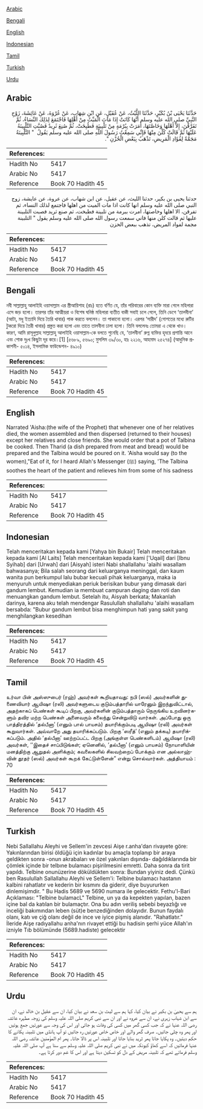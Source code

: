 [Arabic](#arabic)

[Bengali](#bengali)

[English](#english)

[Indonesian](#indonesian)

[Tamil](#tamil)

[Turkish](#turkish)

[Urdu](#urdu)

## Arabic


<div dir="rtl" lang="ar" style={{fontSize:'larger',backgroundColor:'#f8f9fa',padding:20}}>
حَدَّثَنَا يَحْيَى بْنُ بُكَيْرٍ، حَدَّثَنَا اللَّيْثُ، عَنْ عُقَيْلٍ، عَنِ ابْنِ شِهَابٍ، عَنْ عُرْوَةَ، عَنْ عَائِشَةَ، زَوْجِ النَّبِيِّ صلى الله عليه وسلم أَنَّهَا كَانَتْ إِذَا مَاتَ الْمَيِّتُ مِنْ أَهْلِهَا فَاجْتَمَعَ لِذَلِكَ النِّسَاءُ، ثُمَّ تَفَرَّقْنَ، إِلاَّ أَهْلَهَا وَخَاصَّتَهَا، أَمَرَتْ بِبُرْمَةٍ مِنْ تَلْبِينَةٍ فَطُبِخَتْ، ثُمَّ صُنِعَ ثَرِيدٌ فَصُبَّتِ التَّلْبِينَةُ عَلَيْهَا ثُمَّ قَالَتْ كُلْنَ مِنْهَا فَإِنِّي سَمِعْتُ رَسُولَ اللَّهِ صلى الله عليه وسلم يَقُولُ ‏ "‏ التَّلْبِينَةُ مَجَمَّةٌ لِفُؤَادِ الْمَرِيضِ، تَذْهَبُ بِبَعْضِ الْحُزْنِ ‏"‏‏.‏
</div>
<div style={{backgroundColor:'#f8f9fa',padding:20, marginBottom: 10}}><table> <thead> <tr> <th>References:</th> <th></th> </tr> </thead> <tbody><tr><td>Hadith No</td><td>5417</td></tr><tr><td>Arabic No</td><td>5417</td></tr><tr><td>Reference</td><td>Book 70 Hadith 45</td></tr></tbody></table></div>


<div dir="rtl" lang="ar" style={{fontSize:'larger',backgroundColor:'#f8f9fa',padding:20}}>
حدثنا يحيى بن بكير، حدثنا الليث، عن عقيل، عن ابن شهاب، عن عروة، عن عايشة، زوج النبي صلى الله عليه وسلم انها كانت اذا مات الميت من اهلها فاجتمع لذلك النساء، ثم تفرقن، الا اهلها وخاصتها، امرت ببرمة من تلبينة فطبخت، ثم صنع ثريد فصبت التلبينة عليها ثم قالت كلن منها فاني سمعت رسول الله صلى الله عليه وسلم يقول " التلبينة مجمة لفواد المريض، تذهب ببعض الحزن
</div>
<div style={{backgroundColor:'#f8f9fa',padding:20, marginBottom: 10}}><table> <thead> <tr> <th>References:</th> <th></th> </tr> </thead> <tbody><tr><td>Hadith No</td><td>5417</td></tr><tr><td>Arabic No</td><td>5417</td></tr><tr><td>Reference</td><td>Book 70 Hadith 45</td></tr></tbody></table></div>

## Bengali


<div dir="ltr" lang="bn" style={{fontSize:'larger',backgroundColor:'#f8f9fa',padding:20}}>
নবী সাল্লাল্লাহু আলাইহি ওয়াসাল্লাম এর স্ত্রীআয়িশাহ (রাঃ) হতে বর্ণিত যে, তাঁর পরিবারের কোন ব্যক্তি মারা গেলে মহিলারা এসে জড় হলো। তারপর তাঁর আত্মীয়রা ও বিশেষ ঘনিষ্ঠ মহিলারা ব্যতীত বাকী সবাই চলে গেলে, তিনি ডেগে ‘তালবীনা’ (আটা, মধু ইত্যাদি দিয়ে তৈরি খাবার) পাক করতে বললেন। তা পাকানো হলো। এরপর ‘সারীদ’ (গোশতের মধ্যে রুটির টুকরো দিয়ে তৈরী খাবার) প্রস্তুত করা হলো এবং তাতে তালবীনা ঢালা হলো। তিনি বললেনঃ তোমরা এ থেকে খাও। কারণ, আমি রাসূলুল্লাহ সাল্লাল্লাহু আলাইহি ওয়াসাল্লাম-কে বলতে শুনেছি যে, ‘তালবীনা’ রুগ্ন ব্যক্তির হৃদয়ে প্রশান্তি আনে এবং শোক দুঃখ কিছুটা দূর করে।[1] [৫৬৮৯, ৫৬৯০; মুসলিম ৩৯/৩০, হাঃ ২২১৬, আহমাদ ২৫২৭৪] (আধুনিক প্রকাশনী- ৫০১৪, ইসলামিক ফাউন্ডেশন- ৪৯১০)
</div>
<div style={{backgroundColor:'#f8f9fa',padding:20, marginBottom: 10}}><table> <thead> <tr> <th>References:</th> <th></th> </tr> </thead> <tbody><tr><td>Hadith No</td><td>5417</td></tr><tr><td>Arabic No</td><td>5417</td></tr><tr><td>Reference</td><td>Book 70 Hadith 45</td></tr></tbody></table></div>

## English


<div dir="ltr" lang="en" style={{fontSize:'larger',backgroundColor:'#f8f9fa',padding:20}}>
Narrated 'Aisha:(the wife of the Prophet) that whenever one of her relatives died, the women assembled and then dispersed (returned to their houses) except her relatives and close friends. She would order that a pot of Talbina be cooked. Then Tharid (a dish prepared from meat and bread) would be prepared and the Talbina would be poured on it. 'Aisha would say (to the women),"Eat of it, for I heard Allah's Messenger (ﷺ) saying, 'The Talbina soothes the heart of the patient and relieves him from some of his sadness
</div>
<div style={{backgroundColor:'#f8f9fa',padding:20, marginBottom: 10}}><table> <thead> <tr> <th>References:</th> <th></th> </tr> </thead> <tbody><tr><td>Hadith No</td><td>5417</td></tr><tr><td>Arabic No</td><td>5417</td></tr><tr><td>Reference</td><td>Book 70 Hadith 45</td></tr></tbody></table></div>

## Indonesian


<div dir="ltr" lang="id" style={{fontSize:'larger',backgroundColor:'#f8f9fa',padding:20}}>
Telah menceritakan kepada kami [Yahya bin Bukair] Telah menceritakan kepada kami [Al Laits] Telah menceritakan kepada kami ['Uqail] dari [Ibnu Syihab] dari [Urwah] dari [Aisyah] isteri Nabi shallallahu 'alaihi wasallam bahwasanya; Bila salah seorang dari keluarganya meninggal, dan kaum wanita pun berkumpul lalu bubar kecuali pihak keluarganya, maka ia menyuruh untuk menyediakan periuk berisikan bubur yang dimasak dari gandum lembut. Kemudian ia membuat campuran daging dan roti dan menuangkan gandum lembut. Setelah itu, Aisyah berkata; Makanlah darinya, karena aku telah mendengar Rasulullah shallallahu 'alaihi wasallam bersabda: "Bubur gandum lembut bisa menghimpun hati yang sakit yang menghilangkan kesedihan
</div>
<div style={{backgroundColor:'#f8f9fa',padding:20, marginBottom: 10}}><table> <thead> <tr> <th>References:</th> <th></th> </tr> </thead> <tbody><tr><td>Hadith No</td><td>5417</td></tr><tr><td>Arabic No</td><td>5417</td></tr><tr><td>Reference</td><td>Book 70 Hadith 45</td></tr></tbody></table></div>

## Tamil


<div dir="ltr" lang="ta" style={{fontSize:'larger',backgroundColor:'#f8f9fa',padding:20}}>
உர்வா பின் அஸ்ஸுபைர் (ரஹ்) அவர்கள் கூறியதாவது: நபி (ஸல்) அவர்களின் துணைவியார் ஆயிஷா (ரலி) அவர்களுடைய குடும்பத்தாரில் யாரேனும் இறந்துவிட்டால், அதற்காகப் பெண்கள் கூடிப் பிறகு, அவர்களின் குடும்பத்தாரும் நெருங்கிய உறவினர்களும் தவிர மற்ற பெண்கள் அனைவரும் கலைந்து சென்றுவிடு வார்கள். அப்போது ஒரு பாத்திரத்தில் ‘தல்பீனா’ (எனும் பால் பாயசம்) தயாரிக்கும்படி ஆயிஷா (ரலி) அவர்கள் கூறுவார்கள். அவ்வாறே அது தயாரிக்கப்படும். பிறகு ‘ஸரீத்’ (எனும் தக்கடி) தயாரிக்கப்படும். அதில் ‘தல்பீனா’ ஊற்றப்பட்ட பிறகு (அங்குள்ள பெண்களிடம்) ஆயிஷா (ரலி) அவர்கள், ‘‘இதைச் சாப்பிடுங்கள்; ஏனெனில், ‘தல்பீனா’ (எனும் பாயசம்) நோயாளியின் மனத்திற்கு ஆறுதல் அளிக்கும்; கவலைகளில் சிலவற்றைப் போக்கும் என அல்லாஹ்வின் தூதர் (ஸல்) அவர்கள் கூறக் கேட்டுள்ளேன்” என்று சொல்வார்கள். அத்தியாயம் : 70
</div>
<div style={{backgroundColor:'#f8f9fa',padding:20, marginBottom: 10}}><table> <thead> <tr> <th>References:</th> <th></th> </tr> </thead> <tbody><tr><td>Hadith No</td><td>5417</td></tr><tr><td>Arabic No</td><td>5417</td></tr><tr><td>Reference</td><td>Book 70 Hadith 45</td></tr></tbody></table></div>

## Turkish


<div dir="ltr" lang="tr" style={{fontSize:'larger',backgroundColor:'#f8f9fa',padding:20}}>
Nebi Sallallahu Aleyhi ve Sellem'in zevcesi Aişe r.anha'dan rivayete göre: Yakınlarından birisi öldüğü için kadınlar bu amaçla toplanıp bir araya geldikten sonra -onun akrabaları ve özel yakınları dışında- dağıldıklarında bir çömlek içinde bir telbıne bulamacı pişirilmesini emretti. Daha sonra da tirit yapıldı. Telbine onunüzerine döküldükten sonra: Bundan yiyiniz dedi. Çünkü ben Rasulullah Sallallahu Aleyhi ve Sellem'i: Telbine bulamacı hastanın kalbini rahatlatır ve kederin bir kısmını da giderir, diye buyururken dinlemişimdir. " Bu Hadis 5689 ve 5690 numara ile gelecektir. Fethu'l-Bari Açıklaması: "Telbine bulamacL" Telbine, un ya da kepekten yapılan, bazen içine bal da katılan bir bulamaçtır. Ona bu adın veriliş sebebi beyazlığı ve inceliği bakımından leben (süt)e benzediğinden dolayıdır. Bunun faydalı olanı, katı ve çiğ olanı değil de ince ve iyice pişmiş alanıdır. "Rahatlatır." İleride Aişe radıyallahu anha'nın rivayet ettiği bu hadisin şerhi yüce Allah'ın izniyle Tıb bölümünde (5689.hadiste) gelecektir
</div>
<div style={{backgroundColor:'#f8f9fa',padding:20, marginBottom: 10}}><table> <thead> <tr> <th>References:</th> <th></th> </tr> </thead> <tbody><tr><td>Hadith No</td><td>5417</td></tr><tr><td>Arabic No</td><td>5417</td></tr><tr><td>Reference</td><td>Book 70 Hadith 45</td></tr></tbody></table></div>

## Urdu


<div dir="rtl" lang="ur" style={{fontSize:'larger',backgroundColor:'#f8f9fa',padding:20}}>
ہم سے یحییٰ بن بکیر نے بیان کیا، کہا ہم سے لیث بن سعد نے بیان کیا، ان سے عقیل بن خالد نے، ان سے ابن شہاب زہری نے، ان سے عروہ نے اور ان سے نبی کریم صلی اللہ علیہ وسلم کی زوجہ مطہرہ عائشہ رضی اللہ عنہا نے کہ جب کسی گھر میں کسی کی وفات ہو جاتی اور اس کی وجہ سے عورتیں جمع ہوتیں اور پھر وہ چلی جاتیں۔ صرف گھر والے اور خاص خاص عورتیں رہ جاتیں تو آپ ہانڈی میں تلبینہ پکانے کا حکم دیتیں۔ وہ پکایا جاتا پھر ثرید بنایا جاتا اور تلبینہ اس پر ڈالا جاتا۔ پھر ام المؤمنین عائشہ رضی اللہ عنہا فرماتیں کہ اسے کھاؤ کیونکہ میں نے نبی کریم صلی اللہ علیہ وسلم سے سنا ہے آپ صلی اللہ علیہ وسلم فرماتے تھے کہ تلبینہ مریض کے دل کو تسکین دیتا ہے اور اس کا غم دور کرتا ہے۔
</div>
<div style={{backgroundColor:'#f8f9fa',padding:20, marginBottom: 10}}><table> <thead> <tr> <th>References:</th> <th></th> </tr> </thead> <tbody><tr><td>Hadith No</td><td>5417</td></tr><tr><td>Arabic No</td><td>5417</td></tr><tr><td>Reference</td><td>Book 70 Hadith 45</td></tr></tbody></table></div>